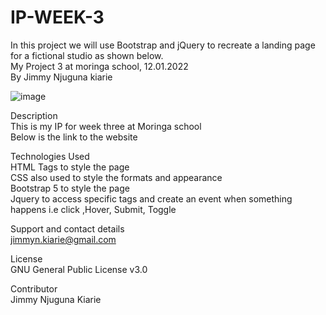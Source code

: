 # IP-WEEK-3  

In this project we will use Bootstrap and jQuery to recreate a landing page for a fictional studio as shown below.  
My Project 3 at moringa school, 12.01.2022  
By Jimmy Njuguna kiarie  

![image](https://user-images.githubusercontent.com/92355202/149211971-d294b93b-d1ca-4bed-93d0-20846cd32086.png)  


Description  
This is my IP for week three at Moringa school  
Below is the link to the website  


Technologies Used  
HTML Tags to style the page  
CSS also used to style the formats and appearance  
Bootstrap 5 to style the page   
Jquery to access specific tags and create an event when something happens i.e click ,Hover, Submit, Toggle  

Support and contact details  
jimmyn.kiarie@gmail.com  

License  
GNU General Public License v3.0  

Contributor  
Jimmy Njuguna Kiarie  
